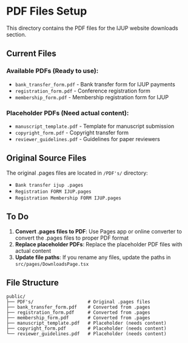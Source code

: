 # PDF Files Setup

This directory contains the PDF files for the IJUP website downloads section.

## Current Files

### Available PDFs (Ready to use):
- `bank_transfer_form.pdf` - Bank transfer form for IJUP payments
- `registration_form.pdf` - Conference registration form  
- `membership_form.pdf` - Membership registration form for IJUP

### Placeholder PDFs (Need actual content):
- `manuscript_template.pdf` - Template for manuscript submission
- `copyright_form.pdf` - Copyright transfer form
- `reviewer_guidelines.pdf` - Guidelines for paper reviewers

## Original Source Files

The original .pages files are located in `/PDF's/` directory:
- `Bank transfer ijup .pages`
- `Registration FORM IJUP.pages` 
- `Registration Membership FORM IJUP.pages`

## To Do

1. **Convert .pages files to PDF**: Use Pages app or online converter to convert the .pages files to proper PDF format
2. **Replace placeholder PDFs**: Replace the placeholder PDF files with actual content
3. **Update file paths**: If you rename any files, update the paths in `src/pages/DownloadsPage.tsx`

## File Structure

```
public/
├── PDF's/                    # Original .pages files
├── bank_transfer_form.pdf    # Converted from .pages
├── registration_form.pdf     # Converted from .pages  
├── membership_form.pdf       # Converted from .pages
├── manuscript_template.pdf   # Placeholder (needs content)
├── copyright_form.pdf        # Placeholder (needs content)
└── reviewer_guidelines.pdf   # Placeholder (needs content)
```
